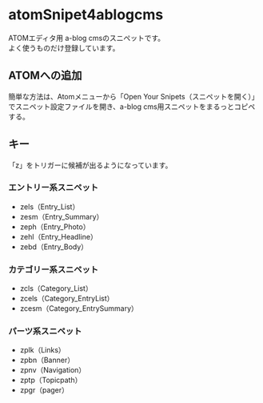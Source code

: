 # atomSnipet4ablogcms
ATOMエディタ用 a-blog cmsのスニペットです。  
よく使うものだけ登録しています。

## ATOMへの追加
簡単な方法は、Atomメニューから「Open Your Snipets（スニペットを開く）」でスニペット設定ファイルを開き、a-blog cms用スニペットをまるっとコピペする。

## キー
「z」をトリガーに候補が出るようになっています。  
### エントリー系スニペット

* zels（Entry_List）
* zesm（Entry_Summary）
* zeph（Entry_Photo）
* zehl（Entry_Headline）
* zebd（Entry_Body）

### カテゴリー系スニペット

* zcls（Category_List）
* zcels（Category_EntryList）
* zcesm（Category_EntrySummary）

### パーツ系スニペット

* zplk（Links）
* zpbn（Banner）
* zpnv（Navigation）
* zptp（Topicpath）
* zpgr（pager）
